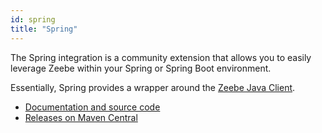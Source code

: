 ```yaml
---
id: spring
title: "Spring"
---
```


The Spring integration is a community extension that allows you to easily leverage Zeebe within your Spring or Spring Boot environment.

Essentially, Spring provides a wrapper around the [Zeebe Java Client](../../java-client/index).

* [Documentation and source code](https://github.com/camunda-community-hub/spring-zeebe/)
* [Releases on Maven Central](https://search.maven.org/artifact/io.camunda/spring-zeebe-starter/)
